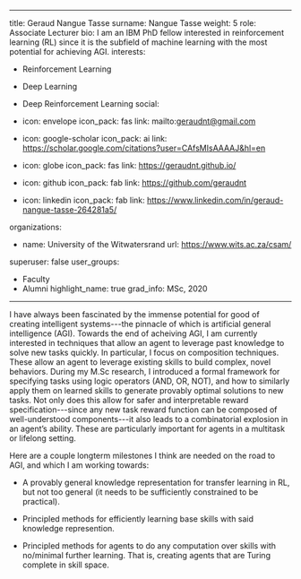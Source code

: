
---
title: Geraud Nangue Tasse
surname: Nangue Tasse
weight: 5
role: Associate Lecturer
bio: I am an IBM PhD fellow interested in reinforcement learning (RL) since it is the subfield of machine learning with the most potential for achieving AGI. 
interests:
  - Reinforcement Learning
  - Deep Learning
  - Deep Reinforcement Learning
social:
  - icon: envelope
    icon_pack: fas
    link: mailto:geraudnt@gmail.com

  - icon: google-scholar
    icon_pack: ai
    link: https://scholar.google.com/citations?user=CAfsMIsAAAAJ&hl=en

  - icon: globe
    icon_pack: fas
    link: https://geraudnt.github.io/

  - icon: github
    icon_pack: fab
    link: https://github.com/geraudnt

  - icon: linkedin
    icon_pack: fab
    link: https://www.linkedin.com/in/geraud-nangue-tasse-264281a5/

organizations:
  - name: University of the Witwatersrand
    url: https://www.wits.ac.za/csam/

superuser: false
user_groups:
  - Faculty
  - Alumni
highlight_name: true
grad_info: MSc, 2020

---

I have always been fascinated by the immense potential for good of creating intelligent systems---the pinnacle of which is artificial general intelligence (AGI). Towards the end of acheiving AGI, I am currently interested in techniques that allow an agent to leverage past knowledge to solve new tasks quickly. In particular, I focus on composition techniques. These allow an agent to leverage existing skills to build complex, novel behaviors. During my M.Sc research, I introduced a formal framework for specifying tasks using logic operators (AND, OR, NOT), and how to similarly apply them on learned skills to generate provably optimal solutions to new tasks. Not only does this allow for safer and interpretable reward specification---since any new task reward function can be composed of well-understood components---it also leads to a combinatorial explosion in an agent’s ability. These are particularly important for agents in a multitask or lifelong setting.

Here are a couple longterm milestones I think are needed on the road to AGI, and which I am working towards:

* A provably general knowledge representation for transfer learning in RL, but not too general (it needs to be sufficiently constrained to be practical).

* Principled methods for efficiently learning base skills with said knowledge represention.

* Principled methods for agents to do any computation over skills with no/minimal further learning. That is, creating agents that are Turing complete in skill space.

